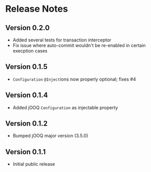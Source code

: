 # Release Notes

## Version 0.2.0
- Added several tests for transaction interceptor
- Fix issue where auto-commit wouldn't be re-enabled in certain execption cases

## Version 0.1.5
- `Configuration` `@Inject`ions now properly optional; fixes #4

## Version 0.1.4
- Added jOOQ `Configuration` as injectable property

## Version 0.1.2
- Bumped jOOQ major version (3.5.0)

## Version 0.1.1
- Initial public release

